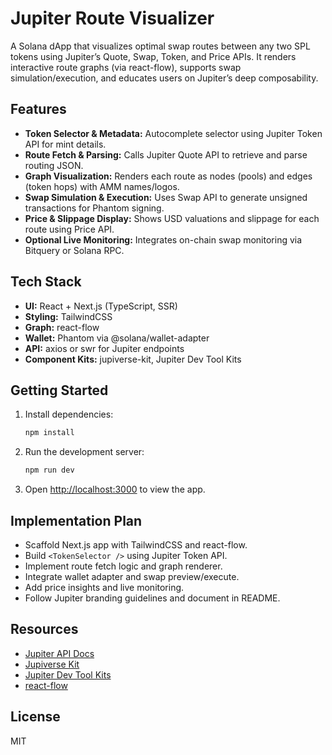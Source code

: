 # Jupiter Route Visualizer

A Solana dApp that visualizes optimal swap routes between any two SPL tokens using Jupiter’s Quote, Swap, Token, and Price APIs. It renders interactive route graphs (via react-flow), supports swap simulation/execution, and educates users on Jupiter’s deep composability.

## Features

- **Token Selector & Metadata:** Autocomplete selector using Jupiter Token API for mint details.
- **Route Fetch & Parsing:** Calls Jupiter Quote API to retrieve and parse routing JSON.
- **Graph Visualization:** Renders each route as nodes (pools) and edges (token hops) with AMM names/logos.
- **Swap Simulation & Execution:** Uses Swap API to generate unsigned transactions for Phantom signing.
- **Price & Slippage Display:** Shows USD valuations and slippage for each route using Price API.
- **Optional Live Monitoring:** Integrates on-chain swap monitoring via Bitquery or Solana RPC.

## Tech Stack

- **UI:** React + Next.js (TypeScript, SSR)
- **Styling:** TailwindCSS
- **Graph:** react-flow
- **Wallet:** Phantom via @solana/wallet-adapter
- **API:** axios or swr for Jupiter endpoints
- **Component Kits:** jupiverse-kit, Jupiter Dev Tool Kits

## Getting Started

1. Install dependencies:
   ```bash
   npm install
   ```
2. Run the development server:
   ```bash
   npm run dev
   ```
3. Open [http://localhost:3000](http://localhost:3000) to view the app.

## Implementation Plan

- Scaffold Next.js app with TailwindCSS and react-flow.
- Build `<TokenSelector />` using Jupiter Token API.
- Implement route fetch logic and graph renderer.
- Integrate wallet adapter and swap preview/execute.
- Add price insights and live monitoring.
- Follow Jupiter branding guidelines and document in README.

## Resources

- [Jupiter API Docs](https://dev.jup.ag/)
- [Jupiverse Kit](https://github.com/jup-ag/jupiverse-kit)
- [Jupiter Dev Tool Kits](https://dev.jup.ag/tools)
- [react-flow](https://reactflow.dev/)

## License

MIT
